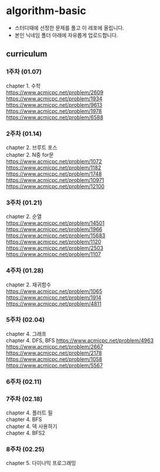 # algorithm-basic
* 스터디때에 선정한 문제를 풀고 이 레포에 올립니다.
* 본인 닉네임 폴더 아래에 자유롭게 업로드합니다.

## curriculum
### 1주차 (01.07)
chapter 1. 수학   
https://www.acmicpc.net/problem/2609  
https://www.acmicpc.net/problem/1934  
https://www.acmicpc.net/problem/9613  
https://www.acmicpc.net/problem/1978  
https://www.acmicpc.net/problem/6588  
### 2주차 (01.14)
chapter 2. 브루트 포스  
chapter 2. N중 for문  
https://www.acmicpc.net/problem/1072  
https://www.acmicpc.net/problem/1182  
https://www.acmicpc.net/problem/1748  
https://www.acmicpc.net/problem/10971  
https://www.acmicpc.net/problem/12100  
### 3주차 (01.21)
chapter 2. 순열  
https://www.acmicpc.net/problem/14501   
https://www.acmicpc.net/problem/1966  
https://www.acmicpc.net/problem/15683  
https://www.acmicpc.net/problem/1120  
https://www.acmicpc.net/problem/2503  
https://www.acmicpc.net/problem/1107  
### 4주차 (01.28)
chapter 2. 재귀함수  
https://www.acmicpc.net/problem/1065     
https://www.acmicpc.net/problem/1914    
https://www.acmicpc.net/problem/4811    
### 5주차 (02.04)
chapter 4. 그래프  
chapter 4. DFS, BFS
https://www.acmicpc.net/problem/4963
https://www.acmicpc.net/problem/2667
https://www.acmicpc.net/problem/2178
https://www.acmicpc.net/problem/1058
https://www.acmicpc.net/problem/5567

### 6주차 (02.11)

### 7주차 (02.18)
chapter 4. 플러트 필  
chapter 4. BFS  
chapter 4. 덱 사용하기  
chapter 4. BFS2
### 8주차 (02.25)
chapter 5. 다이나믹 프로그래밍
